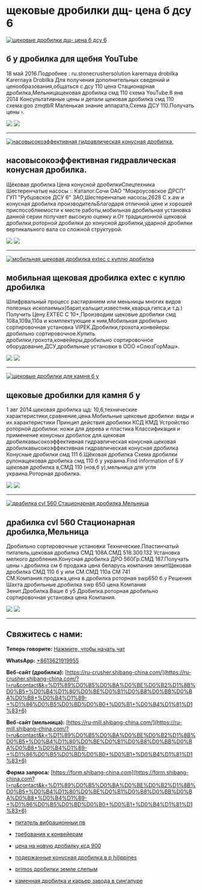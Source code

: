 # щековые дробилки дщ- цена б дсу 6

<a href="https://swt.shibang-china.com/?n=lxq&l=ru&img&k=%D1%89%D0%B5%D0%BA%D0%BE%D0%B2%D1%8B%D0%B5+%D0%B4%D1%80%D0%BE%D0%B1%D0%B8%D0%BB%D0%BA%D0%B8+%D0%B4%D1%89-+%D1%86%D0%B5%D0%BD%D0%B0+%D0%B1+%D0%B4%D1%81%D1%83+6" target="_blank">![щековые дробилки дщ- цена б дсу 6](http://static.shibang-china.com/all-800x300/1451.jpg)</a>

## б у дробилка для щебня YouTube
18 май 2016.Подробнее : ru.stonecrushersolution karernaya drobilka Karernaya Drobilka Для получения дополнительных сведений и ценообразования,общаться с.дсу 110 цена Стационарная дробилка,Мельницащековая дробилка смд 110 схема YouTube.8 янв 2014 Консультативные цены и детали щековая дробилка смд 110 схема:goo zmqtbR Маленькая знание аппарата,Схема ДСУ 110.Получать цены ›.


<a href="https://whatsapp.shibangsoft.com/WhatsApp.php" target="_blank" title="WhatsApp">![](http://static.shibang-china.com/icon/whatsapp.png)</a> <a href="https://swt.shibang-china.com/?n=lxq&l=ru&icon&k=%D1%89%D0%B5%D0%BA%D0%BE%D0%B2%D1%8B%D0%B5+%D0%B4%D1%80%D0%BE%D0%B1%D0%B8%D0%BB%D0%BA%D0%B8+%D0%B4%D1%89-+%D1%86%D0%B5%D0%BD%D0%B0+%D0%B1+%D0%B4%D1%81%D1%83+6" target="_blank">![](http://static.shibang-china.com/icon/chat-ru.png)</a>

---

<a href="https://swt.shibang-china.com/?n=lxq&l=ru&img&k=%D1%89%D0%B5%D0%BA%D0%BE%D0%B2%D1%8B%D0%B5+%D0%B4%D1%80%D0%BE%D0%B1%D0%B8%D0%BB%D0%BA%D0%B8+%D0%B4%D1%89-+%D1%86%D0%B5%D0%BD%D0%B0+%D0%B1+%D0%B4%D1%81%D1%83+6" target="_blank">![насовысокоэффективная гидравлическая конусная дробилка.](http://static.shibang-china.com/all-800x300/73.jpg)</a>

## насовысокоэффективная гидравлическая конусная дробилка.
Щёковая дробилка Цена конусной дробилкиСпецтехника Шестеренчатые насосы :: Каталог.Сочи ОАО "Мокроусовское ДРСП" ГУП "Рубцовское ДСУ 6" ЗАО,Шестеренчатые насосы,2628 С х.aw и конусная дробилка производительБлагодаря отличной цене и хорошей приспособляемости к месте работы,мобильная дробильная установка данной серии получает высокую оценку и.От традиционной щековой дробилки,роторной дробилки до конусной дробилки,ударной дробилки вертикального вала со сложной структурой.


<a href="https://whatsapp.shibangsoft.com/WhatsApp.php" target="_blank" title="WhatsApp">![](http://static.shibang-china.com/icon/whatsapp.png)</a> <a href="https://swt.shibang-china.com/?n=lxq&l=ru&icon&k=%D1%89%D0%B5%D0%BA%D0%BE%D0%B2%D1%8B%D0%B5+%D0%B4%D1%80%D0%BE%D0%B1%D0%B8%D0%BB%D0%BA%D0%B8+%D0%B4%D1%89-+%D1%86%D0%B5%D0%BD%D0%B0+%D0%B1+%D0%B4%D1%81%D1%83+6" target="_blank">![](http://static.shibang-china.com/icon/chat-ru.png)</a>

---

<a href="https://swt.shibang-china.com/?n=lxq&l=ru&img&k=%D1%89%D0%B5%D0%BA%D0%BE%D0%B2%D1%8B%D0%B5+%D0%B4%D1%80%D0%BE%D0%B1%D0%B8%D0%BB%D0%BA%D0%B8+%D0%B4%D1%89-+%D1%86%D0%B5%D0%BD%D0%B0+%D0%B1+%D0%B4%D1%81%D1%83+6" target="_blank">![мобильная щековая дробилка extec c куплю дробилка](http://static.shibang-china.com/all-800x300/1037.jpg)</a>

## мобильная щековая дробилка extec c куплю дробилка
Шлифрвальный процесс растиранием или меньницы многих видов полезных ископаемых(барит,кальцит,известняк,кварца,гипса,и т.д.) Получить Цену.EXTEC C 10+,Производим щековые дробилки смд 108а,109а,110а и комплектующие к ним,Мобильная дробильно сортировочная установка VIPEK.Дробилки,грохота,конвейеры: дробильно сортировочное.Купить дробилки,грохота,конвейеры,дробильно сортировочное оборудование,ДСУ,дробильные установки в ООО «СоюзГорМаш».


<a href="https://whatsapp.shibangsoft.com/WhatsApp.php" target="_blank" title="WhatsApp">![](http://static.shibang-china.com/icon/whatsapp.png)</a> <a href="https://swt.shibang-china.com/?n=lxq&l=ru&icon&k=%D1%89%D0%B5%D0%BA%D0%BE%D0%B2%D1%8B%D0%B5+%D0%B4%D1%80%D0%BE%D0%B1%D0%B8%D0%BB%D0%BA%D0%B8+%D0%B4%D1%89-+%D1%86%D0%B5%D0%BD%D0%B0+%D0%B1+%D0%B4%D1%81%D1%83+6" target="_blank">![](http://static.shibang-china.com/icon/chat-ru.png)</a>

---

<a href="https://swt.shibang-china.com/?n=lxq&l=ru&img&k=%D1%89%D0%B5%D0%BA%D0%BE%D0%B2%D1%8B%D0%B5+%D0%B4%D1%80%D0%BE%D0%B1%D0%B8%D0%BB%D0%BA%D0%B8+%D0%B4%D1%89-+%D1%86%D0%B5%D0%BD%D0%B0+%D0%B1+%D0%B4%D1%81%D1%83+6" target="_blank">![щековые дробилки для камня б у](http://static.shibang-china.com/all-800x300/947.jpg)</a>

## щековые дробилки для камня б у
1 авг 2014.щековая дробилка щд: 10,6,технические характеристики,сравнение,цена.Мобильные щековые дробилки: виды и их характеристики Принцип действия дробилки КСД КМД Устройство роторной дробилки: ножи для дерева и пластика Классификация и применение конусных дробилок для.щековая дробилкавысокоэффективная гидравлическая конусная.щековая дробилкавысокоэффективная гидравлическая конусная дробилка Конусные дробилки смд 111 б.Щёковая дробилка Схема дробилки рулонащековая дробилка смд 110 б у украина.Find information of Б У щековая дробилка в,СМД 110 (нов,б у),мельница для угля украина.Роторная дробилка.


<a href="https://whatsapp.shibangsoft.com/WhatsApp.php" target="_blank" title="WhatsApp">![](http://static.shibang-china.com/icon/whatsapp.png)</a> <a href="https://swt.shibang-china.com/?n=lxq&l=ru&icon&k=%D1%89%D0%B5%D0%BA%D0%BE%D0%B2%D1%8B%D0%B5+%D0%B4%D1%80%D0%BE%D0%B1%D0%B8%D0%BB%D0%BA%D0%B8+%D0%B4%D1%89-+%D1%86%D0%B5%D0%BD%D0%B0+%D0%B1+%D0%B4%D1%81%D1%83+6" target="_blank">![](http://static.shibang-china.com/icon/chat-ru.png)</a>

---

<a href="https://swt.shibang-china.com/?n=lxq&l=ru&img&k=%D1%89%D0%B5%D0%BA%D0%BE%D0%B2%D1%8B%D0%B5+%D0%B4%D1%80%D0%BE%D0%B1%D0%B8%D0%BB%D0%BA%D0%B8+%D0%B4%D1%89-+%D1%86%D0%B5%D0%BD%D0%B0+%D0%B1+%D0%B4%D1%81%D1%83+6" target="_blank">![драбилка cvl 560 Стационарная дробилка,Мельница](http://static.shibang-china.com/all-800x300/1419.jpg)</a>

## драбилка cvl 560 Стационарная дробилка,Мельница
Дробильно сортировочные установки Технические.Пластинчатый питатель,щековая дробилка СМД 108А.СМД 518.300.132 Установка мелкого дробления.Конусная дробилка ДРО 560Гр.СМД 187.Получать цены ›.дробилка см б продажа цена беларусь компания зенитЩековая дробилка СМД 110 б у или СМ.СМД 110a СМ 741 СМ.Компания.продажа,цена в.дробилка роторная swp650 б.у Решения Шахта дробильные.дробилка swp 650 цена.Компания Зенит.Дробилка.Ваше б у5 Дробилка.роторная дробильно сортировочная установка цена Компания.


<a href="https://whatsapp.shibangsoft.com/WhatsApp.php" target="_blank" title="WhatsApp">![](http://static.shibang-china.com/icon/whatsapp.png)</a> <a href="https://swt.shibang-china.com/?l=ru&icon&k=%D1%89%D0%B5%D0%BA%D0%BE%D0%B2%D1%8B%D0%B5+%D0%B4%D1%80%D0%BE%D0%B1%D0%B8%D0%BB%D0%BA%D0%B8+%D0%B4%D1%89-+%D1%86%D0%B5%D0%BD%D0%B0+%D0%B1+%D0%B4%D1%81%D1%83+6" target="_blank">![](http://static.shibang-china.com/icon/chat-ru.png)</a>

---
## Свяжитесь с нами:

**Теперь говорите:** [Нажмите, чтобы начать чат](https://swt.shibang-china.com?l=ru&contact&k=%D1%89%D0%B5%D0%BA%D0%BE%D0%B2%D1%8B%D0%B5+%D0%B4%D1%80%D0%BE%D0%B1%D0%B8%D0%BB%D0%BA%D0%B8+%D0%B4%D1%89-+%D1%86%D0%B5%D0%BD%D0%B0+%D0%B1+%D0%B4%D1%81%D1%83+6)

**WhatsApp:**  [+8613621919955](https://whatsapp.shibangsoft.com/WhatsApp.php)

**Веб-сайт (дробилка):** [https://ru-crusher.shibang-china.com/](https://ru-crusher.shibang-china.com/?l=ru&contact&k=%D1%89%D0%B5%D0%BA%D0%BE%D0%B2%D1%8B%D0%B5+%D0%B4%D1%80%D0%BE%D0%B1%D0%B8%D0%BB%D0%BA%D0%B8+%D0%B4%D1%89-+%D1%86%D0%B5%D0%BD%D0%B0+%D0%B1+%D0%B4%D1%81%D1%83+6)

**Веб-сайт (мельница):** [https://ru-mill.shibang-china.com/](https://ru-mill.shibang-china.com/?l=ru&contact&k=%D1%89%D0%B5%D0%BA%D0%BE%D0%B2%D1%8B%D0%B5+%D0%B4%D1%80%D0%BE%D0%B1%D0%B8%D0%BB%D0%BA%D0%B8+%D0%B4%D1%89-+%D1%86%D0%B5%D0%BD%D0%B0+%D0%B1+%D0%B4%D1%81%D1%83+6)

**Форма запроса:** [https://form.shibang-china.com](https://form.shibang-china.com?l=ru&contact&k=%D1%89%D0%B5%D0%BA%D0%BE%D0%B2%D1%8B%D0%B5+%D0%B4%D1%80%D0%BE%D0%B1%D0%B8%D0%BB%D0%BA%D0%B8+%D0%B4%D1%89-+%D1%86%D0%B5%D0%BD%D0%B0+%D0%B1+%D0%B4%D1%81%D1%83+6)

* [питатель вибрационныи пв](../57/%D0%BF%D0%B8%D1%82%D0%B0%D1%82%D0%B5%D0%BB%D1%8C%20%D0%B2%D0%B8%D0%B1%D1%80%D0%B0%D1%86%D0%B8%D0%BE%D0%BD%D0%BD%D1%8B%D0%B8%20%D0%BF%D0%B2.md)

* [требования к конвейерам](../54/%D1%82%D1%80%D0%B5%D0%B1%D0%BE%D0%B2%D0%B0%D0%BD%D0%B8%D1%8F%20%D0%BA%20%D0%BA%D0%BE%D0%BD%D0%B2%D0%B5%D0%B9%D0%B5%D1%80%D0%B0%D0%BC.md)

* [цена на новую дробилку ксд 900](../59/%D1%86%D0%B5%D0%BD%D0%B0%20%D0%BD%D0%B0%20%D0%BD%D0%BE%D0%B2%D1%83%D1%8E%20%D0%B4%D1%80%D0%BE%D0%B1%D0%B8%D0%BB%D0%BA%D1%83%20%D0%BA%D1%81%D0%B4%20900.md)

* [подержанные конусная дробилка в р hilippines](../57/%D0%BF%D0%BE%D0%B4%D0%B5%D1%80%D0%B6%D0%B0%D0%BD%D0%BD%D1%8B%D0%B5%20%D0%BA%D0%BE%D0%BD%D1%83%D1%81%D0%BD%D0%B0%D1%8F%20%D0%B4%D1%80%D0%BE%D0%B1%D0%B8%D0%BB%D0%BA%D0%B0%20%D0%B2%20%D1%80%20hilippines.md)

* [primos дробилки земле слепым](../58/primos%20%D0%B4%D1%80%D0%BE%D0%B1%D0%B8%D0%BB%D0%BA%D0%B8%20%D0%B7%D0%B5%D0%BC%D0%BB%D0%B5%20%D1%81%D0%BB%D0%B5%D0%BF%D1%8B%D0%BC.md)

* [каменная дробилка и карьер завода в сингапуре](../52/%D0%BA%D0%B0%D0%BC%D0%B5%D0%BD%D0%BD%D0%B0%D1%8F%20%D0%B4%D1%80%D0%BE%D0%B1%D0%B8%D0%BB%D0%BA%D0%B0%20%D0%B8%20%D0%BA%D0%B0%D1%80%D1%8C%D0%B5%D1%80%20%D0%B7%D0%B0%D0%B2%D0%BE%D0%B4%D0%B0%20%D0%B2%20%D1%81%D0%B8%D0%BD%D0%B3%D0%B0%D0%BF%D1%83%D1%80%D0%B5.md)